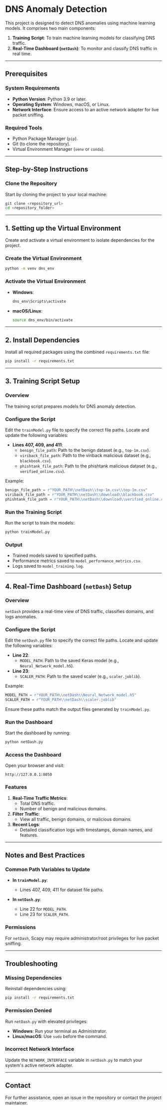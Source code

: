 # DNS Anomaly Detection

This project is designed to detect DNS anomalies using machine learning models. It comprises two main components:

1. **Training Script**: To train machine learning models for classifying DNS traffic.
2. **Real-Time Dashboard (`netDash`)**: To monitor and classify DNS traffic in real time.

---

## Prerequisites

### System Requirements

- **Python Version**: Python 3.9 or later.
- **Operating System**: Windows, macOS, or Linux.
- **Network Interface**: Ensure access to an active network adapter for live packet sniffing.

### Required Tools

- Python Package Manager (`pip`).
- Git (to clone the repository).
- Virtual Environment Manager (`venv` or `conda`).

---

## Step-by-Step Instructions

### Clone the Repository

Start by cloning the project to your local machine:

```bash
git clone <repository_url>
cd <repository_folder>
```

---

## 1. **Setting up the Virtual Environment**

Create and activate a virtual environment to isolate dependencies for the project.

### Create the Virtual Environment

```bash
python -m venv dns_env
```

### Activate the Virtual Environment

- **Windows**:
  ```bash
  dns_env\Scripts\activate
  ```
- **macOS/Linux**:
  ```bash
  source dns_env/bin/activate
  ```

---

## 2. **Install Dependencies**

Install all required packages using the combined `requirements.txt` file:

```bash
pip install -r requirements.txt
```

---

## 3. **Training Script Setup**

### Overview

The training script prepares models for DNS anomaly detection.

### Configure the Script

Edit the `trainModel.py` file to specify the correct file paths. Locate and update the following variables:

- **Lines 407, 409, and 411**:
  - `benign_file_path`: Path to the benign dataset (e.g., `top-1m.csv`).
  - `viriback_file_path`: Path to the viriback malicious dataset (e.g., `blackbook.csv`).
  - `phishtank_file_path`: Path to the phishtank malicious dataset (e.g., `verified_online.csv`).

Example:
```python
benign_file_path = r"YOUR_PATH\\netDash\\top-1m.csv\\top-1m.csv"
viriback_file_path = r"YOUR_PATH\\netDash\\download\\blackbook.csv"
phishtank_file_path = r"YOUR_PATH\\netDash\\download\\verified_online.csv"
```

### Run the Training Script

Run the script to train the models:

```bash
python trainModel.py
```

### Output

- Trained models saved to specified paths.
- Performance metrics saved to `model_performance_metrics.csv`.
- Logs saved to `model_training.log`.

---

## 4. **Real-Time Dashboard (`netDash`) Setup**

### Overview

`netDash` provides a real-time view of DNS traffic, classifies domains, and logs anomalies.

### Configure the Script

Edit the `netDash.py` file to specify the correct file paths. Locate and update the following variables:

- **Line 22**:
  - `MODEL_PATH`: Path to the saved Keras model (e.g., `Neural_Network_model.h5`).
- **Line 23**:
  - `SCALER_PATH`: Path to the saved scaler (e.g., `scaler.joblib`).

Example:
```python
MODEL_PATH = r"YOUR_PATH\\netDash\\Neural_Network_model.h5"
SCALER_PATH = r"YOUR_PATH\\netDash\\scaler.joblib"
```

Ensure these paths match the output files generated by `trainModel.py`.

### Run the Dashboard

Start the dashboard by running:

```bash
python netDash.py
```

### Access the Dashboard

Open your browser and visit:

```
http://127.0.0.1:8050
```

### Features

1. **Real-Time Traffic Metrics**:
   - Total DNS traffic.
   - Number of benign and malicious domains.
2. **Filter Traffic**:
   - View all traffic, benign domains, or malicious domains.
3. **Recent Logs**:
   - Detailed classification logs with timestamps, domain names, and features.

---

## Notes and Best Practices

### Common Path Variables to Update

- **In `trainModel.py`**:
  - Lines 407, 409, 411 for dataset file paths.

- **In `netDash.py`**:
  - Line 22 for `MODEL_PATH`.
  - Line 23 for `SCALER_PATH`.

### Permissions

For `netDash`, Scapy may require administrator/root privileges for live packet sniffing.

---

## Troubleshooting

### Missing Dependencies

Reinstall dependencies using:

```bash
pip install -r requirements.txt
```

### Permission Denied

Run `netDash.py` with elevated privileges:

- **Windows**: Run your terminal as Administrator.
- **Linux/macOS**: Use `sudo` before the command.

### Incorrect Network Interface

Update the `NETWORK_INTERFACE` variable in `netDash.py` to match your system's active network adapter.

---

## Contact

For further assistance, open an issue in the repository or contact the project maintainer.
